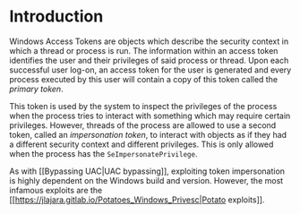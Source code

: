 # Introduction

Windows Access Tokens are objects which describe the security context in which a thread or process is run. The information within an access token identifies the user and their privileges of said process or thread. Upon each successful user log-on, an access token for the user is generated and every process executed by this user will contain a copy of this token called the *primary token*.

This token is used by the system to inspect the privileges of the process when the process tries to interact with something which may require certain privileges. However, threads of the process are allowed to use a second token, called an *impersonation token*, to interact with objects as if they had a different security context and different privileges. This is only allowed when the process has the `SeImpersonatePrivilege`.

As with [[Bypassing UAC|UAC bypassing]], exploiting token impersonation is highly dependent on the Windows build and version. However, the most infamous exploits are the [[https://jlajara.gitlab.io/Potatoes_Windows_Privesc|Potato exploits]].